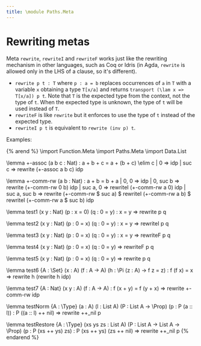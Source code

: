 ```yaml
---
title: \module Paths.Meta
---
```


# Rewriting metas

Meta `rewrite`, `rewriteI` and `rewriteF` works just like the rewriting mechanism in other languages,
such as Coq or Idris (in Agda, `rewrite` is allowed only in the LHS of a clause, so it's different).

+ `rewrite p t : T` where `p : a = b` replaces occurrences of `a` in `T` with a variable `x`
  obtaining a type `T[x/a]` and returns `transport (\lam x => T[x/a]) p t`.
  Note that `T` is the expected type from the context, not the type of `t`.
  When the expected type is unknown, the type of `t` will be used instead of `T`.
+ `rewriteF` is like `rewrite` but it enforces to use the type of `t` instead of the expected type.
+ `rewriteI p t` is equivalent to `rewrite (inv p) t`.

Examples:

{% arend %}
\import Function.Meta
\import Paths.Meta
\import Data.List

\lemma +-assoc (a b c : Nat) : a + b + c = a + (b + c) \elim c
  | 0 => idp
  | suc c => rewrite (+-assoc a b c) idp

\lemma +-comm-rw (a b : Nat) : a + b = b + a
  | 0, 0 => idp
  | 0, suc b => rewrite (+-comm-rw 0 b) idp
  | suc a, 0 => rewriteI (+-comm-rw a 0) idp
  | suc a, suc b => rewrite (+-comm-rw $ suc a) $
       rewriteI (+-comm-rw a b) $ rewriteI (+-comm-rw a $ suc b) idp

\lemma test1 (x y : Nat) (p : x = 0) (q : 0 = y) : x = y => rewrite p q

\lemma test2 (x y : Nat) (p : 0 = x) (q : 0 = y) : x = y => rewriteI p q

\lemma test3 (x y : Nat) (p : 0 = x) (q : 0 = y) : x = y => rewriteF p q

\lemma test4 (x y : Nat) (p : 0 = x) (q : 0 = y) => rewriteF p q

\lemma test5 (x y : Nat) (p : 0 = x) (q : 0 = y) => rewrite p q

\lemma test6 {A : \Set} (x : A) (f : A -> A) (h : \Pi (z : A) -> f z = z) : f (f x) = x
  => rewrite h (rewrite h idp)

\lemma test7 {A : Nat} (x y : A) (f : A -> A) : f (x + y) = f (y + x)
  => rewrite +-comm-rw idp

\lemma testNorm {A : \Type} (a : A) (l : List A) (P : List A -> \Prop) (p : P (a :: l)) : P ((a :: l) ++ nil)
  => rewrite ++_nil p

\lemma testRestore {A : \Type} (xs ys zs : List A) (P : List A -> List A -> \Prop) (p : P (xs ++ ys) zs) : P (xs ++ ys) (zs ++ nil)
  => rewrite ++_nil p
{% endarend %}
